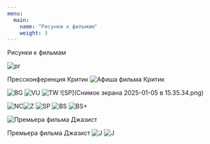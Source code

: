```yaml
---
menu:
  main:
    name: "Рисунки к фильмам"
    weight: 3
---
```

Рисунки к фильмам

![pr](IMG_7588.JPG)

Прессконференция Критик
![Афиша фильма Критик](Кweритик.jpg)




![BG](03BG.png)
![VU](VU+.png)
![TW](TomWaits+.png) ![SP](Снимок экрана 2025-01-05 в 15.35.34.png)


![NC](NC.png)![Z](Z.png)
![SP](SP.png) 
![BS](BS.png)
![BS+](BS+.png)

![Премьера фильма Джазист](Jazzman.png)

Премьера фильма Джазист
![J](J.png)
![J](600x900.webp)




